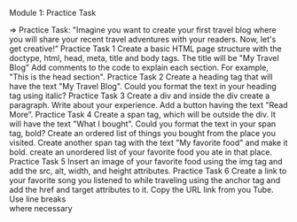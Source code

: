 Module 1: Practice Task

⇒ Practice Task:
"Imagine you want to create your first travel blog where you will share your recent travel adventures with your readers. Now, let's get
creative!”
Practice Task 1
Create a basic HTML page structure with the doctype, html, head, meta, title and body tags.
The title will be "My Travel Blog”
Add comments to the code to explain each section. For example, "This is the head section".
Practice Task 2
Create a heading tag that will have the text "My Travel
Blog".
Could you format the text in your heading tag using italic?
Practice Task 3
Create a div and inside the div create a paragraph.
Write about your experience.
Add a button having the text "Read More”.
Practice Task 4
Create a span tag, which will be outside the div. It will have the text "What I bought".
Could you format the text in your span tag, bold?
Create an ordered list of things you bought from the
place you visited.
Create another span tag with the text "My favorite
food" and make it bold.
create an unordered list of your favorite food you ate
in that place.
Practice Task 5
Insert an image of your favorite food using the img tag and add the src, alt, width, and height attributes.
Practice Task 6
Create a link to your favorite song you listened to while traveling using the anchor tag and add the href and target attributes to
it. Copy the URL link from you Tube.
Use line breaks <br> where necessary
